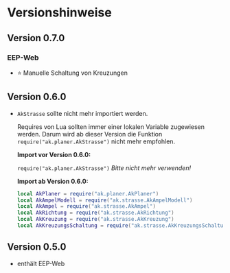  
# Versionshinweise   

## Version 0.7.0

### EEP-Web
* ⭐ Manuelle Schaltung von Kreuzungen


## Version 0.6.0

* `AkStrasse` sollte nicht mehr importiert werden.

    Requires von Lua sollten immer einer lokalen Variable zugewiesen werden. 
    Darum wird ab dieser Version die Funktion `require("ak.planer.AkStrasse")` 
    nicht mehr empfohlen.

    **Import vor Version 0.6.0:**
    
    `require("ak.planer.AkStrasse")` _Bitte nicht mehr verwenden!_

    **Import ab Version 0.6.0:**
    
    ```lua
    local AkPlaner = require("ak.planer.AkPlaner")
    local AkAmpelModell = require("ak.strasse.AkAmpelModell")
    local AkAmpel = require("ak.strasse.AkAmpel")
    local AkRichtung = require("ak.strasse.AkRichtung")
    local AkKreuzung = require("ak.strasse.AkKreuzung")
    local AkKreuzungsSchaltung = require("ak.strasse.AkKreuzungsSchaltung")
    ```
    
## Version 0.5.0

* enthält EEP-Web
